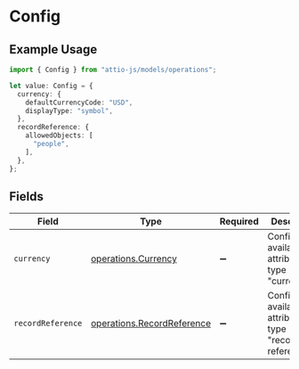 # Config

## Example Usage

```typescript
import { Config } from "attio-js/models/operations";

let value: Config = {
  currency: {
    defaultCurrencyCode: "USD",
    displayType: "symbol",
  },
  recordReference: {
    allowedObjects: [
      "people",
    ],
  },
};
```

## Fields

| Field                                                                    | Type                                                                     | Required                                                                 | Description                                                              |
| ------------------------------------------------------------------------ | ------------------------------------------------------------------------ | ------------------------------------------------------------------------ | ------------------------------------------------------------------------ |
| `currency`                                                               | [operations.Currency](../../models/operations/currency.md)               | :heavy_minus_sign:                                                       | Configuration available for attributes of type "currency".               |
| `recordReference`                                                        | [operations.RecordReference](../../models/operations/recordreference.md) | :heavy_minus_sign:                                                       | Configuration available for attributes of type "record-reference".       |